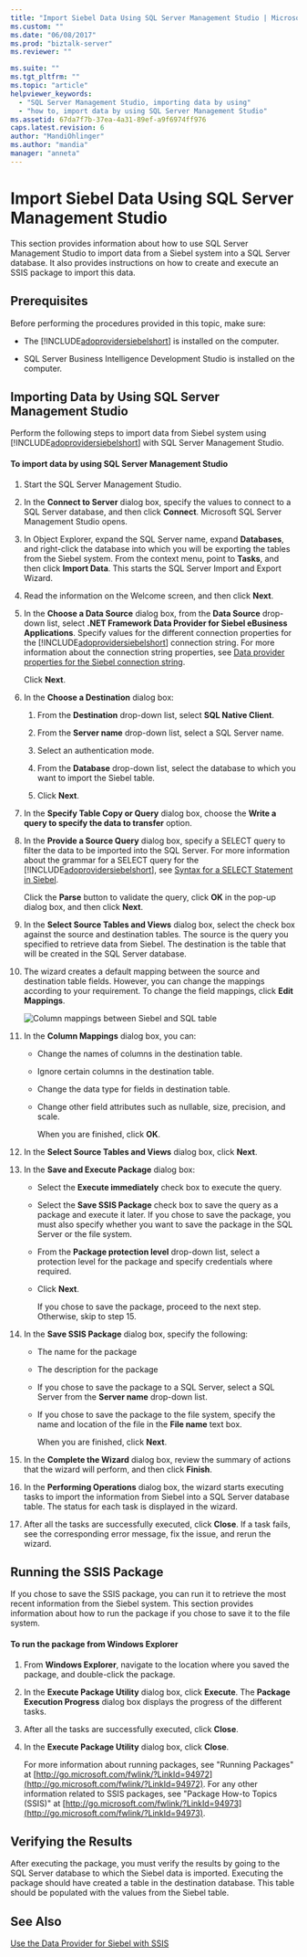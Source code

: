 ```yaml
---
title: "Import Siebel Data Using SQL Server Management Studio | Microsoft Docs"
ms.custom: ""
ms.date: "06/08/2017"
ms.prod: "biztalk-server"
ms.reviewer: ""

ms.suite: ""
ms.tgt_pltfrm: ""
ms.topic: "article"
helpviewer_keywords: 
  - "SQL Server Management Studio, importing data by using"
  - "how to, import data by using SQL Server Management Studio"
ms.assetid: 67da7f7b-37ea-4a31-89ef-a9f6974ff976
caps.latest.revision: 6
author: "MandiOhlinger"
ms.author: "mandia"
manager: "anneta"
---
```

# Import Siebel Data Using SQL Server Management Studio
This section provides information about how to use SQL Server Management Studio to import data from a Siebel system into a SQL Server database. It also provides instructions on how to create and execute an SSIS package to import this data.  
  
## Prerequisites  
 Before performing the procedures provided in this topic, make sure:  
  
- The [!INCLUDE[adoprovidersiebelshort](../../includes/adoprovidersiebelshort-md.md)] is installed on the computer.  
  
- SQL Server Business Intelligence Development Studio is installed on the computer.  
  
## Importing Data by Using SQL Server Management Studio  
 Perform the following steps to import data from Siebel system using [!INCLUDE[adoprovidersiebelshort](../../includes/adoprovidersiebelshort-md.md)] with SQL Server Management Studio.  
  
#### To import data by using SQL Server Management Studio  
  
1. Start the SQL Server Management Studio.  
  
2. In the **Connect to Server** dialog box, specify the values to connect to a SQL Server database, and then click **Connect**. Microsoft SQL Server Management Studio opens.  
  
3. In Object Explorer, expand the SQL Server name, expand **Databases**, and right-click the database into which you will be exporting the tables from the Siebel system. From the context menu, point to **Tasks**, and then click **Import Data**. This starts the SQL Server Import and Export Wizard.  
  
4. Read the information on the Welcome screen, and then click **Next**.  
  
5. In the **Choose a Data Source** dialog box, from the **Data Source** drop-down list, select **.NET Framework Data Provider for Siebel eBusiness Applications**. Specify values for the different connection properties for the [!INCLUDE[adoprovidersiebelshort](../../includes/adoprovidersiebelshort-md.md)] connection string. For more information about the connection string properties, see [Data provider properties for the Siebel connection string](../../adapters-and-accelerators/adapter-siebel/data-provider-properties-for-the-siebel-connection-string.md).  
  
    Click **Next**.  
  
6. In the **Choose a Destination** dialog box:  
  
   1.  From the **Destination** drop-down list, select **SQL Native Client**.  
  
   2.  From the **Server name** drop-down list, select a SQL Server name.  
  
   3.  Select an authentication mode.  
  
   4.  From the **Database** drop-down list, select the database to which you want to import the Siebel table.  
  
   5.  Click **Next**.  
  
7. In the **Specify Table Copy or Query** dialog box, choose the **Write a query to specify the data to transfer** option.  
  
8. In the **Provide a Source Query** dialog box, specify a SELECT query to filter the data to be imported into the SQL Server. For more information about the grammar for a SELECT query for the [!INCLUDE[adoprovidersiebelshort](../../includes/adoprovidersiebelshort-md.md)], see [Syntax for a SELECT Statement in Siebel](../../adapters-and-accelerators/adapter-siebel/syntax-for-a-select-statement-in-siebel.md).  
  
    Click the **Parse** button to validate the query, click **OK** in the pop-up dialog box, and then click **Next**.  
  
9. In the **Select Source Tables and Views** dialog box, select the check box against the source and destination tables. The source is the query you specified to retrieve data from Siebel. The destination is the table that will be created in the SQL Server database.  
  
10. The wizard creates a default mapping between the source and destination table fields. However, you can change the mappings according to your requirement. To change the field mappings, click **Edit Mappings**.  
  
     ![Column mappings between Siebel and SQL table](../../adapters-and-accelerators/adapter-siebel/media/a3047801-3fa6-496b-91d8-3888dfbb0169.gif "a3047801-3fa6-496b-91d8-3888dfbb0169")  
  
11. In the **Column Mappings** dialog box, you can:  
  
    -   Change the names of columns in the destination table.  
  
    -   Ignore certain columns in the destination table.  
  
    -   Change the data type for fields in destination table.  
  
    -   Change other field attributes such as nullable, size, precision, and scale.  
  
         When you are finished, click **OK**.  
  
12. In the **Select Source Tables and Views** dialog box, click **Next**.  
  
13. In the **Save and Execute Package** dialog box:  
  
    - Select the **Execute immediately** check box to execute the query.  
  
    - Select the **Save SSIS Package** check box to save the query as a package and execute it later. If you chose to save the package, you must also specify whether you want to save the package in the SQL Server or the file system.  
  
    - From the **Package protection level** drop-down list, select a protection level for the package and specify credentials where required.  
  
    - Click **Next**.  
  
      If you chose to save the package, proceed to the next step. Otherwise, skip to step 15.  
  
14. In the **Save SSIS Package** dialog box, specify the following:  
  
    -   The name for the package  
  
    -   The description for the package  
  
    -   If you chose to save the package to a SQL Server, select a SQL Server from the **Server name** drop-down list.  
  
    -   If you chose to save the package to the file system, specify the name and location of the file in the **File name** text box.  
  
         When you are finished, click **Next**.  
  
15. In the **Complete the Wizard** dialog box, review the summary of actions that the wizard will perform, and then click **Finish**.  
  
16. In the **Performing Operations** dialog box, the wizard starts executing tasks to import the information from Siebel into a SQL Server database table. The status for each task is displayed in the wizard.  
  
17. After all the tasks are successfully executed, click **Close**. If a task fails, see the corresponding error message, fix the issue, and rerun the wizard.  
  
## Running the SSIS Package  
 If you chose to save the SSIS package, you can run it to retrieve the most recent information from the Siebel system. This section provides information about how to run the package if you chose to save it to the file system.  
  
#### To run the package from Windows Explorer  
  
1. From **Windows Explorer**, navigate to the location where you saved the package, and double-click the package.  
  
2. In the **Execute Package Utility** dialog box, click **Execute**. The **Package Execution Progress** dialog box displays the progress of the different tasks.  
  
3. After all the tasks are successfully executed, click **Close**.  
  
4. In the **Execute Package Utility** dialog box, click **Close**.  
  
   For more information about running packages, see "Running Packages" at [http://go.microsoft.com/fwlink/?LinkId=94972](http://go.microsoft.com/fwlink/?LinkId=94972). For any other information related to SSIS packages, see "Package How-to Topics (SSIS)" at [http://go.microsoft.com/fwlink/?LinkId=94973](http://go.microsoft.com/fwlink/?LinkId=94973).  
  
## Verifying the Results  
 After executing the package, you must verify the results by going to the SQL Server database to which the Siebel data is imported. Executing the package should have created a table in the destination database. This table should be populated with the values from the Siebel table.  
  
## See Also  
 [Use the Data Provider for Siebel with SSIS](../../adapters-and-accelerators/adapter-siebel/use-the-data-provider-for-siebel-with-ssis.md)